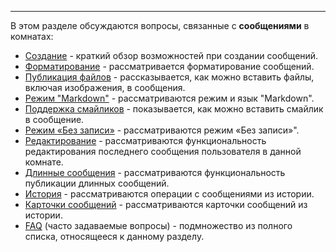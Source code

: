***

В этом разделе обсуждаются вопросы, связанные с **сообщениями** в комнатах:

 - [Создание](/articles/ru/messages/creating) - краткий обзор возможностей при создании сообщений.
 - [Форматирование](/articles/ru/messages/formatting) - рассматривается форматирование сообщений.
 - [Публикация файлов](/articles/ru/messages/files) - рассказывается, как можно вставить файлы, включая изображения, в сообщения.
 - [Режим "Markdown"](/articles/ru/messages/markdown) - рассматриваются режим и язык "Markdown".
 - [Поддержка смайликов](/articles/ru/messages/emoji-support) - показывается, как можно вставить смайлик в сообщение.
 - [Режим «Без записи»](/articles/ru/messages/otr) - рассматриваются режим «Без записи»".
 - [Редактирование](/articles/ru/messages/editing) - рассматриваются функциональность редактирования последнего сообщения пользователя в данной комнате.
 - [Длинные сообщения](/articles/ru/messages/long) - рассматриваются функциональность публикации длинных сообщений.
 - [История](/articles/ru/messages/history) - рассматриваются операции с сообщениями из истории.
 - [Карточки сообщений](/articles/ru/messages/message-cards) - рассматриваются карточки сообщений из истории.
 - [FAQ](/articles/ru/messages/faq-messages) (часто задаваемые вопросы) - подмножество из полного списка, относящееся к данному разделу.
